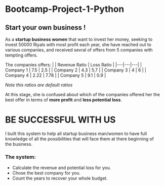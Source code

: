 # Bootcamp-Project-1-Python

## Start your own business !

As a **startup business women** that want to invest her money, seeking to invest 50000 Riyals with most profit each year, she have reached out to various companies, and received sevral of offers from 5 companies with tempting offers.

The companies offers:
|    | Revenue Ratio | Loss Ratio |
|---|---|---|
| Company 1  | 7.5  | 2.5  |
| Company 2  | 4.3  | 5.7  |
| Company 3  | 4  | 6  |
| Company 4  | 2.22  | 7.78  |
| Company 5  | 9.1  | 0.9 |

*Note this ratios are default ratios*

At this stage, she is confused about which of the companies offered her the best offer in terms of **more profit** and **less potential loss**.

# BE SUCCESSFUL WITH **US** 
I built this system to help all startup business man/women to have full knowledge of all the possibilities that will face them at there beginning of the business.

### The system:
- Calculate the revenue and potential loss for you.
- Chose the best company for you.
- Count the years to recover your whole budget.

  






